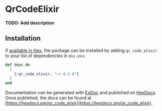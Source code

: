 # QrCodeElixir

**TODO: Add description**

## Installation

If [available in Hex](https://hex.pm/docs/publish), the package can be installed
by adding `qr_code_elixir` to your list of dependencies in `mix.exs`:

```elixir
def deps do
  [
    {:qr_code_elixir, "~> 0.1.0"}
  ]
end
```

Documentation can be generated with [ExDoc](https://github.com/elixir-lang/ex_doc)
and published on [HexDocs](https://hexdocs.pm). Once published, the docs can
be found at [https://hexdocs.pm/qr_code_elixir](https://hexdocs.pm/qr_code_elixir).

